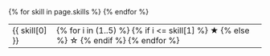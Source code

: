 <table id="skill-statistic">
    {% for skill in page.skills %}
    <tr>
        <td>{{ skill[0] }}</td>
        <td>
            {% for i in (1..5) %}
                {% if i <= skill[1] %}
                    &starf;
                {% else %}
                    &star;
                {% endif %}
            {% endfor %}
        </td>
    </tr>
    {% endfor %}
</table>
